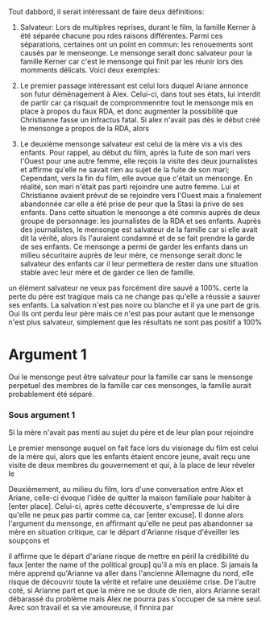 
Tout dabbord, il serait intéressant de faire deux définitions:
1. Salvateur: 
Lors de multiplres reprises, durant le film, la famille Kerner à été séparée chacune pou rdes raisons différentes. Parmi ces séparations, certaines ont un point en commun: les renouements sont causés par le menseonge. Le mensonge serait donc salvateur pour la famille Kerner car c'est le mensonge qui finit par les réunir lors des momments délicats. Voici deux exemples:

1. Le premier passage intéressant est celui lors duquel Ariane annonce son futur déménagement à Alex. Celui-ci, dans tout ses états, lui interdit de partir car ça risquait de comprommenntre tout le mensonge mis en place à propos du faux RDA, et donc augmenter la possibilité que Christianne fasse un infractus fatal. Si alex n'avait pas dès le début créé le mensonge a propos de la RDA, alors

2. Le deuxième mensonge salvateur est celui de la mère vis a vis des enfants. Pour rappel, au début du film, après la fuite de son mari vers l'Ouest pour une autre femme, elle reçois la visite des deux journalistes et affirme qu'elle ne savait rien au sujet de la fuite de son mari; Cependant, vers la fin du film, elle avoue que c'était un mensonge. En réalité, son mari n'était pas parti rejoindre une autre femme. Lui et Christianne avaient prévut de se rejoindre vers l'Ouest mais a finalement abandonnée car elle a été prise de peur que la Stasi la prive de ses enfants. Dans cette situation le mensonge a été commis auprès de deux groupe de personnage: les journalistes de la RDA et ses enfants. Auprès des journalistes, le mensonge est salvateur de la famille car si elle avait dit la vérité, alors ils l'auraient condamné et de se fait prendre la garde de ses enfants. Ce mensonge a permi de garder les enfants dans un milieu sécuritaire auprès de leur mère, ce mensonge serait donc le salvateur des enfants car il leur permettera de rester dans une situation stable avec leur mère et de garder ce lien de famille.

un élément salvateur ne veux pas forcément dire sauvé a 100%. certe la perte du père est tragique mais ca ne change pas qu'elle a réussie a sauver ses enfants. La salvation n'est pas noire ou blanche et il ya une part de gris. Oui ils ont perdu leur père mais ce n'est pas pour autant que le mensonge n'est plus salvateur, simplement que les résultats ne sont pas positif a 100%























# Argument 1

 Oui le mensonge peut être salvateur pour la famille car sans le mensonge perpetuel des membres de la famille
 car ces mensonges, la famille aurait probablement été séparé.

### Sous argument 1
Si la mère n'avait pas menti au sujet du père et de leur plan pour rejoindre 

Le premier mensonge auquel on fait face lors du visionage du film est celui de la mère qui, alors que les enfants étaient encore jeune, avait reçu une visite de deux membres du gouvernement et qui, à la place de leur réveler le 

Deuxièmement, au milieu du film, lors d'une conversation entre Alex et Ariane, celle-ci évoque l'idée de quitter la maison familiale pour habiter à [enter place]. Celui-ci, après cette découverte, s'empresse de lui dire qu'elle ne peux pas partir comme ca, car [enter excuse]. Il donne alors l'argument du mensonge, en affirmant qu'elle ne peut pas abandonner sa mère en situation critique, car le départ d'Arianne risque d'éveiller les soupçons et 

il affirme que le départ d'ariane risque de mettre en péril la crédibilité du faux [enter the name of the political group] qu'il a mis en place. Si jamais la mère apprend qu'Arianne va aller dans l'ancienne Allemagne du nord, elle risque de découvrir toute la vérité et refaire une deuxième crise. De l'autre coté, si Arianne part et que la mère ne se doute de rien, alors Arianne serait débarassé du problème mais Alex ne pourra pas s'occuper de sa mère seul. Avec son travail et sa vie amoureuse, il finnira par 


